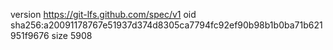 version https://git-lfs.github.com/spec/v1
oid sha256:a20091178767e51937d374d8305ca7794fc92ef90b98b1b0ba71b621951f9676
size 5908

